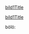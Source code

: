 
[bildRef]:example.de

[bildRef]:example.de


[bild1Title][bildRef]

[bild1Title][bildRef2]

bölö:

[bildRef2]:example.de

